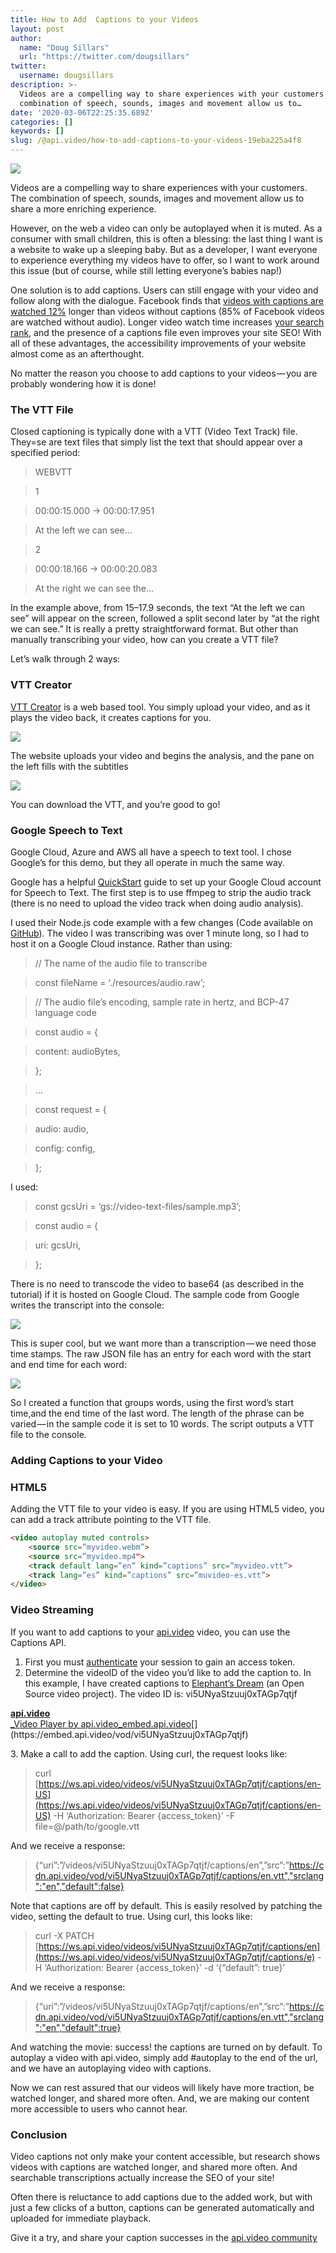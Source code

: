 ```yaml
---
title: How to Add  Captions to your Videos
layout: post
author:
  name: "Doug Sillars"
  url: "https://twitter.com/dougsillars"
twitter:
  username: dougsillars
description: >-
  Videos are a compelling way to share experiences with your customers. The
  combination of speech, sounds, images and movement allow us to…
date: '2020-03-06T22:25:35.689Z'
categories: []
keywords: []
slug: /@api.video/how-to-add-captions-to-your-videos-19eba225a4f8
---
```


<!--more-->

![](https://cdn-images-1.medium.com/max/800/1*rvPreCBsGA-po5W6JOZGuw.png)

Videos are a compelling way to share experiences with your customers. The combination of speech, sounds, images and movement allow us to share a more enriching experience.

However, on the web a video can only be autoplayed when it is muted. As a consumer with small children, this is often a blessing: the last thing I want is a website to wake up a sleeping baby. But as a developer, I want everyone to experience everything my videos have to offer, so I want to work around this issue (but of course, while still letting everyone’s babies nap!)

One solution is to add captions. Users can still engage with your video and follow along with the dialogue. Facebook finds that [videos with captions are watched 12%](https://instapage.com/blog/closed-captioning-mute-videos) longer than videos without captions (85% of Facebook videos are watched without audio). Longer video watch time increases [your search rank](https://www.3playmedia.com/2018/12/10/7-ways-video-transcripts-captions-improve-seo/), and the presence of a captions file even improves your site SEO! With all of these advantages, the accessibility improvements of your website almost come as an afterthought.

No matter the reason you choose to add captions to your videos — you are probably wondering how it is done!

### The VTT File

Closed captioning is typically done with a VTT (Video Text Track) file. They=se are text files that simply list the text that should appear over a specified period:

> WEBVTT

> 1

> 00:00:15.000 → 00:00:17.951

> At the left we can see…

> 2

> 00:00:18.166 → 00:00:20.083

> At the right we can see the…

In the example above, from 15–17.9 seconds, the text “At the left we can see” will appear on the screen, followed a split second later by “at the right we can see.” It is really a pretty straightforward format. But other than manually transcribing your video, how can you create a VTT file?

Let’s walk through 2 ways:

### VTT Creator

[VTT Creator](https://www.vtt-creator.com/) is a web based tool. You simply upload your video, and as it plays the video back, it creates captions for you.

![](https://cdn-images-1.medium.com/max/800/0*0EV4F_2lV2epjlaB)

The website uploads your video and begins the analysis, and the pane on the left fills with the subtitles

![](https://cdn-images-1.medium.com/max/800/0*XTOA3ZQoSjDk3InB)

You can download the VTT, and you’re good to go!

### Google Speech to Text

Google Cloud, Azure and AWS all have a speech to text tool. I chose Google’s for this demo, but they all operate in much the same way.

Google has a helpful [QuickStart](https://cloud.google.com/speech-to-text/docs/quickstart-client-libraries#client-libraries-install-nodejs) guide to set up your Google Cloud account for Speech to Text. The first step is to use ffmpeg to strip the audio track (there is no need to upload the video track when doing audio analysis).

I used their Node.js code example with a few changes (Code available on [GitHub](https://github.com/dougsillars/subtitles)). The video I was transcribing was over 1 minute long, so I had to host it on a Google Cloud instance. Rather than using:

> // The name of the audio file to transcribe

> const fileName = ‘./resources/audio.raw’;

> // The audio file’s encoding, sample rate in hertz, and BCP-47 language code

> const audio = {

> content: audioBytes,

> };

> …

> const request = {

> audio: audio,

> config: config,

> };

I used:

> const gcsUri = ‘gs://video-text-files/sample.mp3’;

> const audio = {

> uri: gcsUri,

> };

There is no need to transcode the video to base64 (as described in the tutorial) if it is hosted on Google Cloud. The sample code from Google writes the transcript into the console:

![](https://cdn-images-1.medium.com/max/800/0*PHDqyWCU_PCA4nR8)

This is super cool, but we want more than a transcription — we need those time stamps. The raw JSON file has an entry for each word with the start and end time for each word:

![](https://cdn-images-1.medium.com/max/800/0*jxIPZw0Mr2CFOVLA)

So I created a function that groups words, using the first word’s start time,and the end time of the last word. The length of the phrase can be varied — in the sample code it is set to 10 words. The script outputs a VTT file to the console.

### Adding Captions to your Video

### HTML5

Adding the VTT file to your video is easy. If you are using HTML5 video, you can add a track attribute pointing to the VTT file.

```html
<video autoplay muted controls>
    <source src=”myvideo.webm”>
    <source src=”myvideo.mp4">
    <track default lang=”en” kind=”captions” src=”myvideo.vtt”>
    <track lang=”es” kind=”captions” src=”muvideo-es.vtt”>
</video>
```
### Video Streaming

If you want to add captions to your [api.video](https://api.video) video, you can use the Captions API.

1.  First you must [authenticate](https://docs.api.video/5.1/videos-and-streaming/Authentication-tutorial) your session to gain an access token.
2.  Determine the videoID of the video you’d like to add the caption to. In this example, I have created captions to [Elephant’s Dream](https://orange.blender.org/) (an Open Source video project). The video ID is: vi5UNyaStzuuj0xTAGp7qtjf

[**api.video**  
_Video Player by api.video_embed.api.video](https://embed.api.video/vod/vi5UNyaStzuuj0xTAGp7qtjf "https://embed.api.video/vod/vi5UNyaStzuuj0xTAGp7qtjf")[](https://embed.api.video/vod/vi5UNyaStzuuj0xTAGp7qtjf)

3\. Make a call to add the caption. Using curl, the request looks like:

> curl [https://ws.api.video/videos/vi5UNyaStzuuj0xTAGp7qtjf/captions/en-US](https://ws.api.video/videos/vi5UNyaStzuuj0xTAGp7qtjf/captions/en-US) -H ‘Authorization: Bearer {access\_token}’ -F file=@/path/to/google.vtt

And we receive a response:

> {“uri”:”/videos/vi5UNyaStzuuj0xTAGp7qtjf/captions/en”,”src”:”https://cdn.api.video/vod/vi5UNyaStzuuj0xTAGp7qtjf/captions/en.vtt","srclang":"en","default":false}

Note that captions are off by default. This is easily resolved by patching the video, setting the default to true. Using curl, this looks like:

> curl -X PATCH [https://ws.api.video/videos/vi5UNyaStzuuj0xTAGp7qtjf/captions/en](https://ws.api.video/videos/vi5UNyaStzuuj0xTAGp7qtjf/captions/e) -H ‘Authorization: Bearer {access\_token}’ -d ‘{“default”: true}’

And we receive a response:

> {“uri”:”/videos/vi5UNyaStzuuj0xTAGp7qtjf/captions/en”,”src”:”https://cdn.api.video/vod/vi5UNyaStzuuj0xTAGp7qtjf/captions/en.vtt","srclang":"en","default":true}

And watching the movie: success! the captions are turned on by default. To autoplay a video with api.video, simply add #autoplay to the end of the url, and we have an autoplaying video with captions.

Now we can rest assured that our videos will likely have more traction, be watched longer, and shared more often. And, we are making our content more accessible to users who cannot hear.

### Conclusion

Video captions not only make your content accessible, but research shows videos with captions are watched longer, and shared more often. And searchable transcriptions actually increase the SEO of your site!

Often there is reluctance to add captions due to the added work, but with just a few clicks of a button, captions can be generated automatically and uploaded for immediate playback.

Give it a try, and share your caption successes in the [api.video community](https://community.api.video/)
